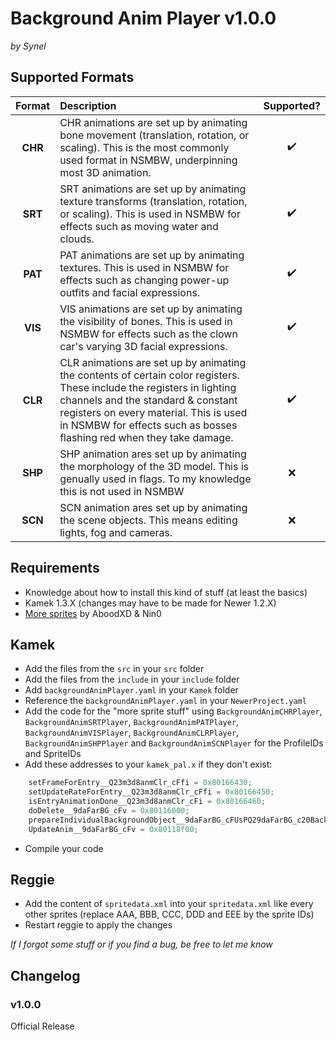 # Background Anim Player v1.0.0
*by Synel*


## Supported Formats

| Format                | Description           | Supported?            |
| :-------------------: | :-------------------- | :-------------------: |
| **CHR**               | CHR animations are set up by animating bone movement (translation, rotation, or scaling). This is the most commonly used format in NSMBW, underpinning most 3D animation. | ✔️                     |
| **SRT**               | SRT animations are set up by animating texture transforms (translation, rotation, or scaling). This is used in NSMBW for effects such as moving water and clouds. | ✔️                     |
| **PAT**               | PAT animations are set up by animating textures. This is used in NSMBW for effects such as changing power-up outfits and facial expressions. | ✔️                     |
| **VIS**               | VIS animations are set up by animating the visibility of bones. This is used in NSMBW for effects such as the clown car's varying 3D facial expressions. | ✔️                     |
| **CLR**               | CLR animations are set up by animating the contents of certain color registers. These include the registers in lighting channels and the standard & constant registers on every material. This is used in NSMBW for effects such as bosses flashing red when they take damage. | ✔️                     |
| **SHP**               | SHP animation ares set up by animating the morphology of the 3D model. This is genually used in flags. To my knowledge this is not used in NSMBW | ❌                     |
| **SCN**               | SCN animation ares set up by animating the scene objects. This means editing lights, fog and cameras. | ❌                     |


## Requirements
- Knowledge about how to install this kind of stuff (at least the basics)
- Kamek 1.3.X (changes may have to be made for Newer 1.2.X)
- [More sprites](https://github.com/Synell/NSMBW-Custom-Sprites/releases/tag/MoreSprites) by AboodXD & Nin0


## Kamek
- Add the files from the `src` in your `src` folder
- Add the files from the `include` in your `include` folder
- Add `backgroundAnimPlayer.yaml` in your `Kamek` folder
- Reference the `backgroundAnimPlayer.yaml` in your `NewerProject.yaml`
- Add the code for the "more sprite stuff" using `BackgroundAnimCHRPlayer`, `BackgroundAnimSRTPlayer`, `BackgroundAnimPATPlayer`, `BackgroundAnimVISPlayer`, `BackgroundAnimCLRPlayer`, `BackgroundAnimSHPPlayer` and `BackgroundAnimSCNPlayer` for the ProfileIDs and SpriteIDs
- Add these addresses to your `kamek_pal.x` if they don't exist:
```cpp
	setFrameForEntry__Q23m3d8anmClr_cFfi = 0x80166430;
	setUpdateRateForEntry__Q23m3d8anmClr_cFfi = 0x80166450;
	isEntryAnimationDone__Q23m3d8anmClr_cFi = 0x80166460;
	doDelete__9daFarBG_cFv = 0x80116000;
	prepareIndividualBackgroundObject__9daFarBG_cFUsPQ29daFarBG_c20BackgroundModelThingb = 0x80116570;
	UpdateAnim__9daFarBG_cFv = 0x80118f00;
```
- Compile your code


## Reggie
- Add the content of `spritedata.xml` into your `spritedata.xml` like every other sprites (replace AAA, BBB, CCC, DDD and EEE by the sprite IDs)
- Restart reggie to apply the changes


*If I forgot some stuff or if you find a bug, be free to let me know*


## Changelog


### v1.0.0

Official Release
